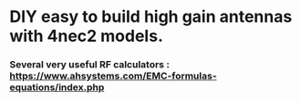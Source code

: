 # DIY easy to build high gain antennas with 4nec2 models.
### Several very useful RF calculators : https://www.ahsystems.com/EMC-formulas-equations/index.php

